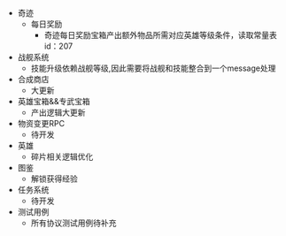 - 奇迹
	- 每日奖励
		- 奇迹每日奖励宝箱产出额外物品所需对应英雄等级条件，读取常量表id：207
- 战舰系统
	- 技能升级依赖战舰等级,因此需要将战舰和技能整合到一个message处理
- 合成商店
	- 大更新
- 英雄宝箱&&专武宝箱
	- 产出逻辑大更新
- 物资变更RPC
	- 待开发
- 英雄
	- 碎片相关逻辑优化
- 图鉴
	- 解锁获得经验
- 任务系统
	- 待开发
- 测试用例
	- 所有协议测试用例待补充